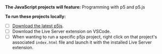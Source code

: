 **The JavaScript projects will feature:** Programming with p5 and p5.js

**To run these projects locally:**

- [ ] [Download the latest p5js](https://p5js.org/download/).
- [ ] Download the Live Server extension on VSCode.
- [ ] When wanting to run a specific p5js project, right click on that project's associated ``` index.html ``` file and launch it with the installed Live Server extension.
